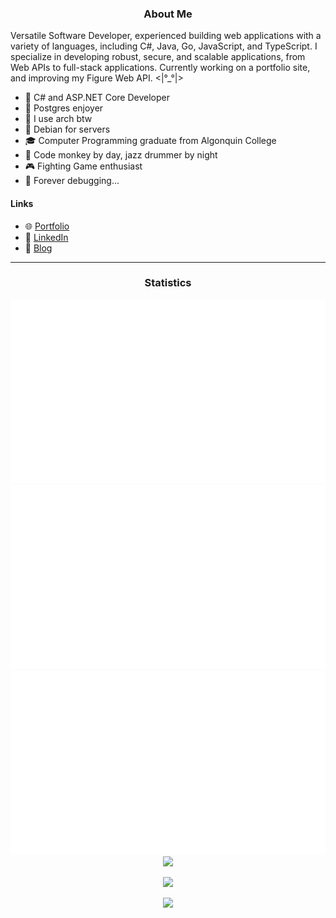 <h3 align="center">About Me</h1>

Versatile Software Developer, experienced building web applications with a variety of languages, including C#, Java, Go, JavaScript, and TypeScript. I specialize in developing robust, secure, and scalable applications, from Web APIs to full-stack applications. Currently working on a portfolio site, and improving my Figure Web API. <|°_°|>

- 🤖 C# and ASP.NET Core Developer
- 🐘 Postgres enjoyer
- 🐧 I use arch btw
- 🍥 Debian for servers
- 🎓 Computer Programming graduate from Algonquin College
- 🥁 Code monkey by day, jazz drummer by night
- 🎮 Fighting Game enthusiast
- 👺 Forever debugging...

#### Links

- 🌐 [Portfolio](https://chris-dykes.dev/)
- 👔 [LinkedIn](https://www.linkedin.com/in/christopher-dykes/)
- 📝 [Blog](https://chris-dykes-j.github.io/)

---

<h3 align="center">Statistics</h1>

<p align="center">
  <img src="https://raw.githubusercontent.com/chris-dykes-j/github-stats/master/generated/languages.svg#gh-dark-mode-only">
  <img src="https://raw.githubusercontent.com/chris-dykes-j/github-stats/master/generated/languages.svg#gh-light-mode-only">
  <img src="https://raw.githubusercontent.com/chris-dykes-j/github-stats/master/generated/overview.svg#gh-dark-mode-only">
  <img src="https://raw.githubusercontent.com/chris-d-j/github-stats/master/generated/overview.svg#gh-light-mode-only">
</p>

<p align="center">
  <a href="https://git.io/streak-stats#gh-light-mode-only">
    <img src="https://streak-stats.demolab.com/?user=chris-dykes-j&theme=vue">
  </a>
</p>
<p align="center">
  <a href="https://git.io/streak-stats#gh-dark-mode-only">
    <img src="https://streak-stats.demolab.com/?user=chris-dykes-j&theme=dark-smoky">
  </a>
</p>
